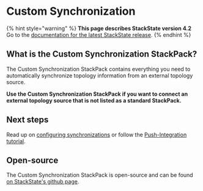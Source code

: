 # Custom Synchronization

{% hint style="warning" %}
**This page describes StackState version 4.2**  
Go to the [documentation for the latest StackState release](https://docs.stackstate.com/).
{% endhint %}

## What is the Custom Synchronization StackPack?

The Custom Synchronization StackPack contains everything you need to automatically synchronize topology information from an external topology source.

**Use the Custom Synchronization StackPack if you want to connect an external topology source that is not listed as a standard StackPack.**

## Next steps

Read up on [configuring synchronizations](../../configure/topology/sync.md) or follow the [Push-Integration tutorial](../../develop/tutorials/push_integration_tutorial.md).

## Open-source

The Custom Synchronization StackPack is open-source and can be found [on StackState's github page](https://github.com/StackVista/stackpack-autosync).

